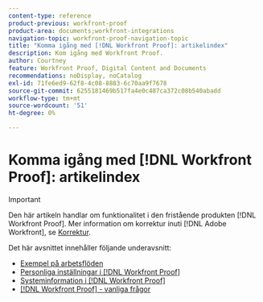 ```yaml
---
content-type: reference
product-previous: workfront-proof
product-area: documents;workfront-integrations
navigation-topic: workfront-proof-navigation-topic
title: "Komma igång med [!DNL Workfront Proof]: artikelindex"
description: Kom igång med Workfront Proof.
author: Courtney
feature: Workfront Proof, Digital Content and Documents
recommendations: noDisplay, noCatalog
exl-id: 71fe6ed9-62f8-4c08-8883-6c70aa9f7678
source-git-commit: 6255181469b517fa4e0c487ca372c08b540abadd
workflow-type: tm+mt
source-wordcount: '51'
ht-degree: 0%

---
```


# Komma igång med [!DNL Workfront Proof]: artikelindex

<!-- Audited: 1/2024 -->

>[!IMPORTANT]
>
>Den här artikeln handlar om funktionalitet i den fristående produkten [!DNL Workfront Proof]. Mer information om korrektur inuti [!DNL Adobe Workfront], se [Korrektur](../../review-and-approve-work/proofing/proofing.md).

Det här avsnittet innehåller följande underavsnitt:

* [Exempel på arbetsflöden](../../workfront-proof/wp-getstarted/workflow-examples/workflow-examples.md)
* [Personliga inställningar i [!DNL Workfront Proof]](../../workfront-proof/wp-getstarted/personal-settings/personal-settings.md)
* [Systeminformation i [!DNL Workfront Proof]](../../workfront-proof/wp-getstarted/system-information/system-information.md)
* [[!DNL Workfront Proof] - vanliga frågor](../../workfront-proof/wp-getstarted/faqs/faqs.md)
